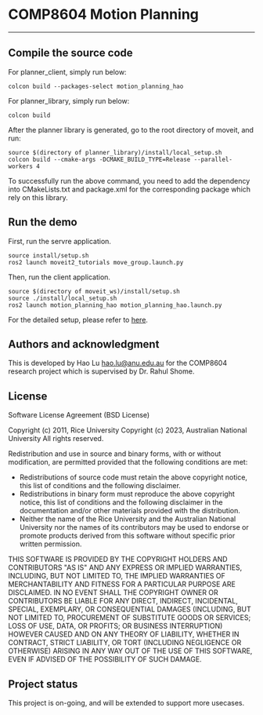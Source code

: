 # COMP8604 Motion Planning

***

## Compile the source code

For planner_client, simply run below:

```
colcon build --packages-select motion_planning_hao
```

For planner_library, simply run below:

```
colcon build
```

After the planner library is generated, go to the root directory of moveit, and run:
```
source $(directory of planner_library)/install/local_setup.sh
colcon build --cmake-args -DCMAKE_BUILD_TYPE=Release --parallel-workers 4
```
To successfully run the above command, you need to add the dependency into CMakeLists.txt and package.xml for the corresponding package which rely on this library.


## Run the demo

First, run the servre application.

```
source install/setup.sh
ros2 launch moveit2_tutorials move_group.launch.py
```

Then, run the client application.

```
source $(directory of moveit_ws)/install/setup.sh
source ./install/local_setup.sh
ros2 launch motion_planning_hao motion_planning_hao.launch.py
```

For the detailed setup, please refer to [here](https://luhao2021.github.io/comp8604/).

## Authors and acknowledgment

This is developed by Hao Lu <hao.lu@anu.edu.au> for the COMP8604 research project which is supervised by Dr. Rahul Shome.

## License

Software License Agreement (BSD License)


Copyright (c) 2011, Rice University
Copyright (c) 2023, Australian National University
All rights reserved.
 
Redistribution and use in source and binary forms, with or without
modification, are permitted provided that the following conditions
are met:
 
* Redistributions of source code must retain the above copyright
 notice, this list of conditions and the following disclaimer.
* Redistributions in binary form must reproduce the above
 copyright notice, this list of conditions and the following
 disclaimer in the documentation and/or other materials provided
 with the distribution.
* Neither the name of the Rice University and the Australian
 National University nor the names of its contributors may be
 used to endorse or promote products derived from this software
 without specific prior written permission.

THIS SOFTWARE IS PROVIDED BY THE COPYRIGHT HOLDERS AND CONTRIBUTORS
"AS IS" AND ANY EXPRESS OR IMPLIED WARRANTIES, INCLUDING, BUT NOT
LIMITED TO, THE IMPLIED WARRANTIES OF MERCHANTABILITY AND FITNESS
FOR A PARTICULAR PURPOSE ARE DISCLAIMED. IN NO EVENT SHALL THE
COPYRIGHT OWNER OR CONTRIBUTORS BE LIABLE FOR ANY DIRECT, INDIRECT,
INCIDENTAL, SPECIAL, EXEMPLARY, OR CONSEQUENTIAL DAMAGES (INCLUDING,
BUT NOT LIMITED TO, PROCUREMENT OF SUBSTITUTE GOODS OR SERVICES;
LOSS OF USE, DATA, OR PROFITS; OR BUSINESS INTERRUPTION) HOWEVER
CAUSED AND ON ANY THEORY OF LIABILITY, WHETHER IN CONTRACT, STRICT
LIABILITY, OR TORT (INCLUDING NEGLIGENCE OR OTHERWISE) ARISING IN
ANY WAY OUT OF THE USE OF THIS SOFTWARE, EVEN IF ADVISED OF THE
POSSIBILITY OF SUCH DAMAGE.

## Project status

This project is on-going, and will be extended to support more usecases.
